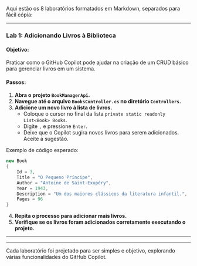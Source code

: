 Aqui estão os 8 laboratórios formatados em Markdown, separados para fácil cópia:

---

### Lab 1: Adicionando Livros à Biblioteca

#### Objetivo:
Praticar como o GitHub Copilot pode ajudar na criação de um CRUD básico para gerenciar livros em um sistema.

#### Passos:
1. **Abra o projeto `BookManagerApi`.**
2. **Navegue até o arquivo `BooksController.cs` no diretório `Controllers`.**
3. **Adicione um novo livro à lista de livros.**
   - Coloque o cursor no final da lista `private static readonly List<Book> Books`.
   - Digite `,` e pressione `Enter`.
   - Deixe que o Copilot sugira novos livros para serem adicionados. Aceite a sugestão.

Exemplo de código esperado:

```csharp
new Book
{
    Id = 3,
    Title = "O Pequeno Príncipe",
    Author = "Antoine de Saint-Exupéry",
    Year = 1943,
    Description = "Um dos maiores clássicos da literatura infantil.",
    Pages = 96
}
```

4. **Repita o processo para adicionar mais livros.**
5. **Verifique se os livros foram adicionados corretamente executando o projeto.**


---


---

Cada laboratório foi projetado para ser simples e objetivo, explorando várias funcionalidades do GitHub Copilot.
